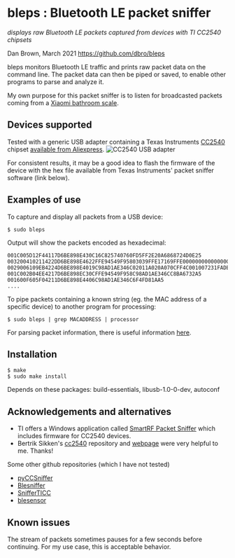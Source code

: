 bleps : Bluetooth LE packet sniffer
===================================
_displays raw Bluetooth LE packets captured from devices with TI CC2540 chipsets_

Dan Brown, March 2021
https://github.com/dbro/bleps

bleps monitors Bluetooth LE traffic and prints raw packet data on the command line. The packet data can then be piped or saved, to enable other programs to parse and analyze it.

My own purpose for this packet sniffer is to listen for broadcasted packets coming from a [Xiaomi bathroom scale](https://www.mi.com/global/mi-smart-scale-2/).

Devices supported
-----------------

Tested with a generic USB adapter containing a Texas Instruments [CC2540](https://www.ti.com/product/CC2540) chipset [available from Aliexpress](https://www.aliexpress.com/item/1005001863186352.html).
![CC2540 USB adapter](https://www.github.com/dbro/bleps/ble-usb-cc2540.jpg)

For consistent results, it may be a good idea to flash the firmware of the device with the hex file available from Texas Instruments' packet sniffer software (link below).

Examples of use
---------------

To capture and display all packets from a USB device:

    $ sudo bleps

Output will show the packets encoded as hexadecimal:

    001C005D12F44117D6BE898E430C16C825740760FD5FF2E20A6868724D0E25
    003200410211422DD6BE898E4622FFE94549F95803039FFE17169FFE00000000000000000000000000000000000000009ABB5A32A5
    0029006109EB4224D6BE898E4019C98AD1AE346C02011A020A070CFF4C001007231FADE53AE238C9CB921AA5
    001C002B04EE4217D6BE898EC30CFFE94549F958C98AD1AE346CC8BA6732A5
    001600F605F04211D6BE898E4406C98AD1AE346C6F4FD81AA5
    ....

To pipe packets containing a known string (eg. the MAC address of a specific device) to another program for processing:

    $ sudo bleps | grep MACADDRESS | processor

For parsing packet information, there is useful information [here](http://shukra.cedt.iisc.ernet.in/edwiki/Smart_RF_Equivalent).

Installation
------------

    $ make
    $ sudo make install

Depends on these packages: build-essentials, libusb-1.0-0-dev, autoconf


Acknowledgements and alternatives
---------------------------------

* TI offers a Windows application called [SmartRF Packet Sniffer](https://www.ti.com/tool/PACKET-SNIFFER) which includes firmware for CC2540 devices.
* Bertrik Sikken's [cc2540](https://github.com/bertrik/cc2540) repository and [webpage](https://revspace.nl/CC2540) were very helpful to me. Thanks!

Some other github repositories (which I have not tested)
* [pyCCSniffer](https://github.com/andrewdodd/pyCCSniffer)
* [Blesniffer](https://github.com/ura14h/Blesniffer)
* [SnifferTICC](https://github.com/bergeraaron/SnifferTICC)
* [blesensor](https://github.com/jige003/blesensor)

Known issues
------------

The stream of packets sometimes pauses for a few seconds before continuing. For my use case, this is acceptable behavior.
